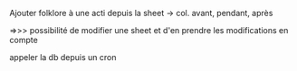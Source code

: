 Ajouter folklore à une acti depuis la sheet
-> col. avant, pendant, après

=>>> possibilité de modifier une sheet et d'en prendre les modifications en compte

appeler la db depuis un cron